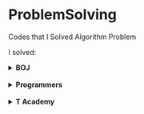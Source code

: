 # ProblemSolving
Codes that I Solved Algorithm Problem

I solved:   

<details>
    <summary><b>BOJ</b></summary>
    <div markdown="1">

- 1008
- 1085
- 1152
- 1157
- 1259
- 1330
- 1546   
- 2231
- 2292
- 2438
- 2439
- 2475
- 2562
- 2577
- 2675
- 2739
- 2741
- 2742
- 2753
- 2775
- 2798
- 2839
- 2869
- 2884
- 2903
- 2920
- 3052
- 4153
- 8958
- 9498
- 10809
- 10818
- 10871
- 10950
- 10951
- 10952
- 11720
- 15829

  </div>
</details>

<br/>

<details>
    <summary><b>Programmers</b></summary>
    <div markdown="1">
    
- 고득점Kit
  - Hash_PhoneBookContext
  - Hash_UnfinishedRunner
  - Queue_FunctionDevelopment
  - Queue_Printer
- 위클리챌린지
  - 부족한 금액 계산하기
  
      </div>
</details>

<br/>

<details>
    <summary><b>T Academy</b></summary>
    <div markdown="1">

- HeapSort
- InsertionSort
- MergeSort
- SelectionSort

    </div>
</details>
